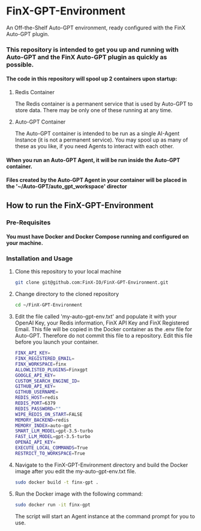# FinX-GPT-Environment

An Off-the-Shelf Auto-GPT environment, ready configured with the FinX Auto-GPT plugin.

### This repository is intended to get you up and running with Auto-GPT and the FinX Auto-GPT plugin as quickly as possible.

#### The code in this repository will spool up 2 containers upon startup:

1. Redis Container

    The Redis container is a permanent service that is used by Auto-GPT to store data. There may be only one of these running at any time.

2. Auto-GPT Container

    The Auto-GPT container is intended to be run as a single AI-Agent Instance (it is not a permanent service). You may spool up as many of these as you like, if you need Agents to interact with each other.

#### When you run an Auto-GPT Agent, it will be run inside the Auto-GPT container.

#### Files created by the Auto-GPT Agent in your container will be placed in the '~/Auto-GPT/auto_gpt_workspace' director

## How to run the FinX-GPT-Environment

### Pre-Requisites

#### You must have Docker and Docker Compose running and configured on your machine.

### Installation and Usage

1. Clone this repository to your local machine

    ```bash
    git clone git@github.com:FinX-IO/FinX-GPT-Environment.git
    ```
   
2. Change directory to the cloned repository

    ```bash
    cd ~/FinX-GPT-Environment
    ```
   
3. Edit the file called 'my-auto-gpt-env.txt' and populate it with your OpenAI Key, your Redis information, FinX API Key 
   and FinX Registered Email. This file will be copied in the Docker container as the .env file for Auto-GPT. Therefore 
   do not commit this file to a repository.  Edit this file before you launch your container.

    ```bash
   FINX_API_KEY=
   FINX_REGISTERED_EMAIL=
   FINX_WORKSPACE=finx
   ALLOWLISTED_PLUGINS=Finxgpt
   GOOGLE_API_KEY=
   CUSTOM_SEARCH_ENGINE_ID=
   GITHUB_API_KEY=
   GITHUB_USERNAME=
   REDIS_HOST=redis
   REDIS_PORT=6379
   REDIS_PASSWORD=""
   WIPE_REDIS_ON_START=FALSE
   MEMORY_BACKEND=redis
   MEMORY_INDEX=auto-gpt
   SMART_LLM_MODEL=gpt-3.5-turbo
   FAST_LLM_MODEL=gpt-3.5-turbo
   OPENAI_API_KEY=
   EXECUTE_LOCAL_COMMANDS=True
   RESTRICT_TO_WORKSPACE=True
    ```
   
4. Navigate to the FinX-GPT-Environment directory and build the Docker image after you edit the my-auto-gpt-env.txt file.

    ```bash
    sudo docker build -t finx-gpt .
    ```
   
5. Run the Docker image with the following command:

    ```bash
    sudo docker run -it finx-gpt
    ```

   The script will start an Agent instance at the command prompt for you to use.

